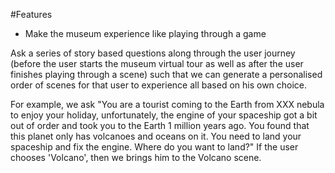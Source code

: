 #Features
- Make the museum experience like playing through a game

Ask a series of story based questions along through the user journey (before the user starts the museum virtual tour as well as after the user finishes playing through a scene) such that we can generate a personalised order of scenes for that user to experience all based on his own choice.

For example, we ask "You are a tourist coming to the Earth from XXX nebula to enjoy your holiday, unfortunately, the engine of your spaceship got a bit out of order and took you to the Earth 1 million years ago. You found that this planet only has volcanoes and oceans on it. You need to land your spaceship and fix the engine. Where do you want to land?" If the user chooses 'Volcano', then we brings him to the Volcano scene.
